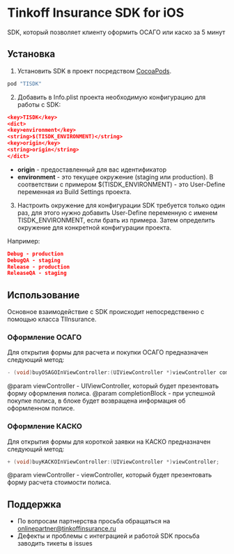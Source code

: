 # Tinkoff Insurance SDK for iOS

SDK, который позволяет клиенту оформить ОСАГО или каско за 5 минут

## Установка

1. Установить SDK в проект посредством [CocoaPods](http://cocoapods.org).

```ruby
pod "TISDK"
```

2. Добавить в Info.plist проекта необходимую конфигурацию для работы с SDK:

```json
<key>TISDK</key>
<dict>
<key>environment</key>
<string>$(TISDK_ENVIRONMENT)</string>
<key>origin</key>
<string>origin</string>
</dict>
```
- **origin** - предоставленный для вас идентификатор
- **environment** - это текущее окружение (staging или production). В соответствии с примером $(TISDK_ENVIRONMENT) - это User-Define переменная из Build Settings проекта.

3. Настроить окружение для конфигурации SDK требуется только один раз, для этого нужно добавить User-Define переменную с именем TISDK_ENVIRONMENT, если брать из примера. Затем определить окружение для конкретной конфигурации проекта.

Например:

```json
Debug - production
DebugQA - staging
Release - production
ReleaseQA - staging
```

## Использование

Основное взаимодействие с SDK происходит непосредственно с помощью класса TIInsurance.

### Оформление ОСАГО

Для открытия формы для расчета и покупки ОСАГО предназначен следующий метод:

```objective-c
- (void)buyOSAGOInViewController:(UIViewController *)viewController completionBlock:(void (^ _Nullable)(TIPolicyInfo *))completionBlock;
```

@param viewController - UIViewController, который будет презентовать форму оформления полиса.
@param completionBlock - при успешной покупке полиса, в блоке будет возвращена информация об оформленном полисе.

### Оформление КАСКО

Для открытия формы для короткой заявки на КАСКО предназначен следующий метод:

```objective-c
+ (void)buyKACKOInViewController:(UIViewController *)viewController;
```

@param viewController - viewController, который будет презентовать форму расчета стоимости полиса.

## Поддержка

- По вопросам партнерства просьба обращаться на onlinepartner@tinkoffinsurance.ru
- Дефекты и проблемы с интеграцией и работой SDK просьба заводить тикеты в issues
